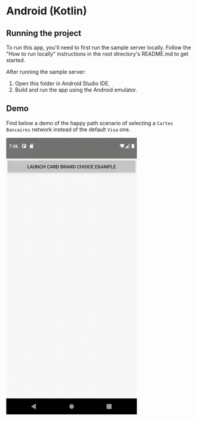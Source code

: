 # Android (Kotlin)

## Running the project
To run this app, you'll need to first run the sample server locally. Follow the "How to run locally"
instructions in the root directory's README.md to get started.

After running the sample server:

1. Open this folder in Android Studio IDE.
2. Build and run the app using the Android emulator.

## Demo
Find below a demo of the happy path scenario of selecting a `Cartes Bancaires` network instead of the default `Visa` one.


<img src="cartes-bancaires-demo.gif" width="350"/>
